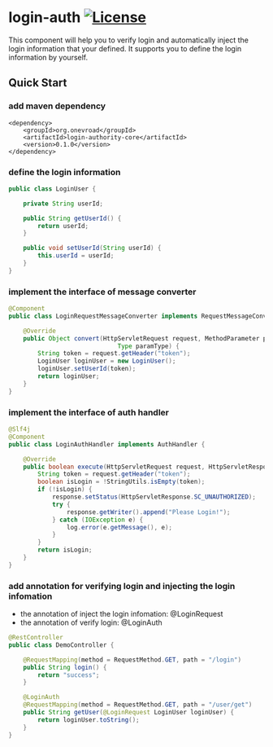 # login-auth [![License](http://img.shields.io/:license-apache-brightgreen.svg)](http://www.apache.org/licenses/LICENSE-2.0.html)

This component will help you to verify login and automatically inject the login information that your defined.
It supports you to define the login information by yourself.

## Quick Start
### add maven dependency
```maven
<dependency>
    <groupId>org.onevroad</groupId>
    <artifactId>login-authority-core</artifactId>
    <version>0.1.0</version>
</dependency>
```

### define the login information
```java
public class LoginUser {

    private String userId;

    public String getUserId() {
        return userId;
    }

    public void setUserId(String userId) {
        this.userId = userId;
    }
}
```

### implement the interface of message converter
```java
@Component
public class LoginRequestMessageConverter implements RequestMessageConverter {

    @Override
    public Object convert(HttpServletRequest request, MethodParameter parameter,
                              Type paramType) {
        String token = request.getHeader("token");
        LoginUser loginUser = new LoginUser();
        loginUser.setUserId(token);
        return loginUser;
    }
}
```

### implement the interface of auth handler
```java
@Slf4j
@Component
public class LoginAuthHandler implements AuthHandler {

    @Override
    public boolean execute(HttpServletRequest request, HttpServletResponse response) {
        String token = request.getHeader("token");
        boolean isLogin = !StringUtils.isEmpty(token);
        if (!isLogin) {
            response.setStatus(HttpServletResponse.SC_UNAUTHORIZED);
            try {
                response.getWriter().append("Please Login!");
            } catch (IOException e) {
                log.error(e.getMessage(), e);
            }
        }
        return isLogin;
    }
}
```

### add annotation for verifying login and injecting the login infomation
- the annotation of inject the login infomation: @LoginRequest
- the annotation of verify login: @LoginAuth
```java
@RestController
public class DemoController {

    @RequestMapping(method = RequestMethod.GET, path = "/login")
    public String login() {
        return "success";
    }

    @LoginAuth
    @RequestMapping(method = RequestMethod.GET, path = "/user/get")
    public String getUser(@LoginRequest LoginUser loginUser) {
        return loginUser.toString();
    }
}
```

